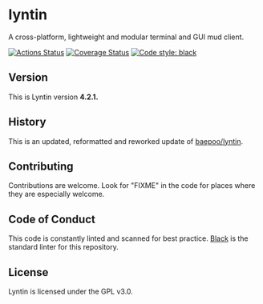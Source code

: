 # lyntin 
A cross-platform, lightweight and modular terminal and GUI mud client.

<a href="https://github.com/servusDei2018/lyntin/actions"><img alt="Actions Status" src="https://travis-ci.org/servusDei2018/lyntin.svg?branch=master&status=created"></a>
[![Coverage Status](https://coveralls.io/repos/github/servusDei2018/lyntin/badge.svg?branch=master)](https://coveralls.io/github/servusDei2018/lyntin?branch=master)
<a href="https://github.com/psf/black"><img alt="Code style: black" src="https://img.shields.io/badge/code%20style-black-000000.svg"></a>

## Version

This is Lyntin version **4.2.1.**

## History

This is an updated, reformatted and reworked update of [baepoo/lyntin](https://github.com/baepoo/lyntin).

## Contributing

Contributions are welcome. Look for "FIXME" in the code for places where they are especially welcome.

## Code of Conduct

This code is constantly linted and scanned for best practice. [Black](https://github.com/psf/black) is the standard linter for this repository.

## License

Lyntin is licensed under the GPL v3.0.
